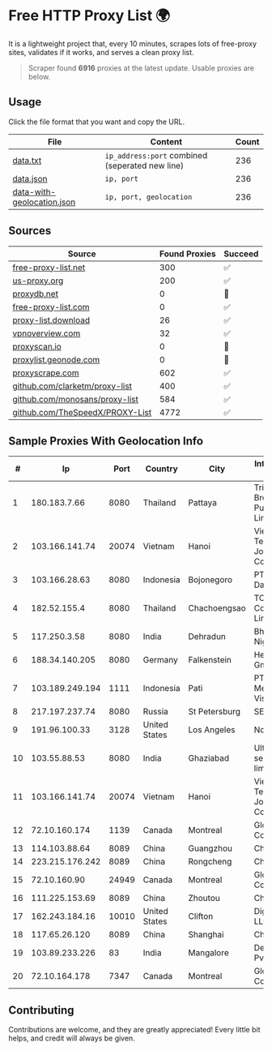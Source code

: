
# Free HTTP Proxy List 🌍

It is a lightweight project that, every 10 minutes, scrapes lots of free-proxy sites, validates if it works, and serves a clean proxy list.


> Scraper found **6916** proxies at the latest update. Usable proxies are below.

## Usage

Click the file format that you want and copy the URL.


|File|Content|Count|
|----|-------|-----|
|[data.txt](https://raw.githubusercontent.com/themiralay/Proxy-List-World/master/data.txt)|`ip_address:port` combined (seperated new line)|236|
|[data.json](https://raw.githubusercontent.com/themiralay/Proxy-List-World/master/data.json)|`ip, port`|236|
|[data-with-geolocation.json](https://raw.githubusercontent.com/themiralay/Proxy-List-World/master/data-with-geolocation.json)|`ip, port, geolocation`|236|

## Sources

|Source|Found Proxies|Succeed|
|------|-------------|-------|
|[free-proxy-list.net](https://free-proxy-list.net)|300|✅|
|[us-proxy.org](https://www.us-proxy.org)|200|✅|
|[proxydb.net](http://proxydb.net)|0|🚫|
|[free-proxy-list.com](https://free-proxy-list.com/?page=&port=&type%5B%5D=http&type%5B%5D=https&up_time=0&search=Search)|0|✅|
|[proxy-list.download](https://www.proxy-list.download/HTTP)|26|✅|
|[vpnoverview.com](https://vpnoverview.com/privacy/anonymous-browsing/free-proxy-servers)|32|✅|
|[proxyscan.io](https://www.proxyscan.io)|0|🚫|
|[proxylist.geonode.com](https://proxylist.geonode.com/api/proxy-list?limit=300&page=1&sort_by=lastChecked&sort_type=desc&protocols=http,https)|0|🚫|
|[proxyscrape.com](https://api.proxyscrape.com/v2/?request=displayproxies&protocol=http&timeout=10000&country=all&ssl=all&anonymity=all)|602|✅|
|[github.com/clarketm/proxy-list](https://raw.githubusercontent.com/clarketm/proxy-list/master/proxy-list-raw.txt)|400|✅|
|[github.com/monosans/proxy-list](https://raw.githubusercontent.com/monosans/proxy-list/main/proxies/http.txt)|584|✅|
|[github.com/TheSpeedX/PROXY-List](https://raw.githubusercontent.com/TheSpeedX/PROXY-List/master/http.txt)|4772|✅|


## Sample Proxies With Geolocation Info

|#|Ip|Port|Country|City|Internet Service Provider|
|-|--|----|-------|----|-------------------------|
|1|180.183.7.66|8080|Thailand|Pattaya|Triple T Broadband Public Company Limited|
|2|103.166.141.74|20074|Vietnam|Hanoi|Viet NAM Cloud Technology Joint Stock Company|
|3|103.166.28.63|8080|Indonesia|Bojonegoro|PT Global Media Data Prima|
|4|182.52.155.4|8080|Thailand|Chachoengsao|TOT Public Company Limited|
|5|117.250.3.58|8080|India|Dehradun|Bharat Sanchar Nigam Ltd|
|6|188.34.140.205|8080|Germany|Falkenstein|Hetzner Online GmbH|
|7|103.189.249.194|1111|Indonesia|Pati|PT Berkah Media Kusuma Vision|
|8|217.197.237.74|8080|Russia|St Petersburg|SEVEREN|
|9|191.96.100.33|3128|United States|Los Angeles|NovoServe B.V.|
|10|103.55.88.53|8080|India|Ghaziabad|Ultranet services private limited|
|11|103.166.141.74|20074|Vietnam|Hanoi|Viet NAM Cloud Technology Joint Stock Company|
|12|72.10.160.174|1139|Canada|Montreal|GloboTech Communications|
|13|114.103.88.64|8089|China|Guangzhou|Chinanet|
|14|223.215.176.242|8089|China|Rongcheng|Chinanet|
|15|72.10.160.90|24949|Canada|Montreal|GloboTech Communications|
|16|111.225.153.69|8089|China|Zhoutou|China Telecom|
|17|162.243.184.16|10010|United States|Clifton|DigitalOcean, LLC|
|18|117.65.26.120|8089|China|Shanghai|Chinanet|
|19|103.89.233.226|83|India|Mangalore|Deenet Services Pvt Ltd|
|20|72.10.164.178|7347|Canada|Montreal|GloboTech Communications|



## Contributing

Contributions are welcome, and they are greatly appreciated! Every
little bit helps, and credit will always be given.

